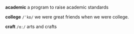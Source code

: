 **academic**
a program to raise academic standards

**college**
`/ˈkɒ/`
we were great friends when we were college.

**craft**
`/ɑː/`
arts and crafts